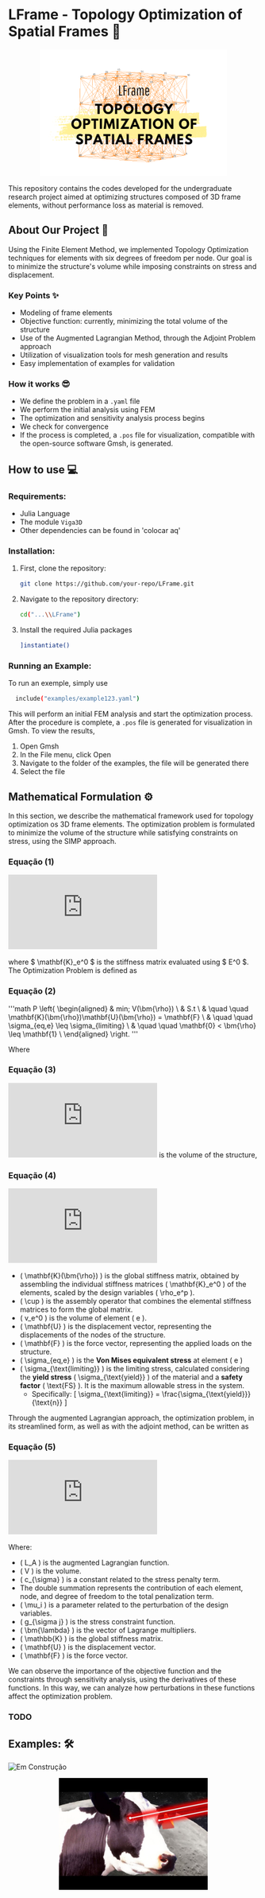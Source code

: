 # LFrame - Topology Optimization of Spatial Frames 📐

<p align="center">
<img src="./docs/spatttttttial.png">
</p>

This repository contains the codes developed for the undergraduate research project aimed at optimizing structures composed of 3D frame elements, without performance loss as material is removed.

## About Our Project :rocket:

Using the Finite Element Method, we implemented Topology Optimization techniques for elements with six degrees of freedom per node. Our goal is to minimize the structure's volume while imposing constraints on stress and displacement.

### Key Points :sparkles:

- Modeling of frame elements
- Objective function: currently, minimizing the total volume of the structure
- Use of the Augmented Lagrangian Method, through the Adjoint Problem approach
- Utilization of visualization tools for mesh generation and results
- Easy implementation of examples for validation

### How it works :sunglasses:

  - We define the problem in a `.yaml` file
  - We perform the initial analysis using FEM
  - The optimization and sensitivity analysis process begins
  - We check for convergence
  - If the process is completed, a `.pos` file for visualization, compatible with the open-source software Gmsh, is generated.

## How to use :computer:
### Requirements:
- Julia Language
- The module `Viga3D`
- Other dependencies can be found in 'colocar aq'

### Installation:
1. First, clone the repository:
    ```bash
   git clone https://github.com/your-repo/LFrame.git
2. Navigate to the repository directory:
   ```bash
   cd("...\\LFrame")
3. Install the required Julia packages
   ```bash
   ]instantiate()
   ```

### Running an Example:
To run an exemple, simply use
```bash
  include("examples/example123.yaml")
```

This will perform an initial FEM analysis and start the optimization process. After the procedure is complete, a `.pos` file is generated for visualization in Gmsh. To view the results,
1. Open Gmsh
2. In the File menu, click Open
3. Navigate to the folder of the examples, the file will be generated there
4. Select the file

## Mathematical Formulation ⚙️

In this section, we describe the mathematical framework used for topology optimization os 3D frame elements. The optimization problem is formulated to minimize the volume of the structure while satisfying constraints on stress, using the SIMP approach.

### Equação (1)
![Fórmula](https://latex.codecogs.com/png.latex?%5Cmathbf%7BK%7D_e%28%5Crho_e%29%20%3D%20%5Crho%5Ep_e%20%5Cmathbf%7BK%7D_e%5E0)

where $ \mathbf{K}_e^0 $ is the stiffness matrix evaluated using $ E^0 $.
The Optimization Problem is defined as

### Equação (2)
'''math
P  \left\{
    \begin{aligned}
    & min\; V(\bm{\rho}) \\
    & S.t \\
    & \quad \quad \mathbf{K}(\bm{\rho})\mathbf{U}(\bm{\rho}) = \mathbf{F} \\
    & \quad \quad \sigma_{eq,e} \leq \sigma_{limiting} \\
    & \quad \quad \mathbf{0} < \bm{\rho} \leq \mathbf{1} \\
    \end{aligned}
    \right.
'''

Where


### Equação (3)
![Volume](https://latex.codecogs.com/png.latex?V%28%5Cbm%7B%5Crho%7D%29%20%3D%20%5Csum_%7Be%3D1%7D%5En%20%5Crho_e%20v_e%5E0)
is the volume of the structure,
### Equação (4)
![Matriz de Rigidez Global](https://latex.codecogs.com/png.latex?%5Cmathbf%7BK%7D%28%5Cbm%7B%5Crho%7D%29%20%3D%20%5Ccup_%7Be%3D1%7D%5En%20%5Crho_e%5Ep%20%5Cmathbf%7BK%7D_e%5E0)

- \( \mathbf{K}(\bm{\rho}) \) is the global stiffness matrix, obtained by assembling the individual stiffness matrices \( \mathbf{K}_e^0 \) of the elements, scaled by the design variables \( \rho_e^p \).
- \( \cup \) is the assembly operator that combines the elemental stiffness matrices to form the global matrix.
- \( v_e^0 \) is the volume of element \( e \).
- \( \mathbf{U} \) is the displacement vector, representing the displacements of the nodes of the structure.
- \( \mathbf{F} \) is the force vector, representing the applied loads on the structure.
- \( \sigma_{eq,e} \) is the **Von Mises equivalent stress** at element \( e \)
- \( \sigma_{\text{limiting}} \) is the limiting stress, calculated considering the **yield stress** \( \sigma_{\text{yield}} \) of the material and a **safety factor** \( \text{FS} \). It is the maximum allowable stress in the system.
  - Specifically: 
    \[
    \sigma_{\text{limiting}} = \frac{\sigma_{\text{yield}}}{\text{n}}
    \]

Through the augmented Lagrangian approach, the optimization problem, in its streamlined form, as well as with the adjoint method, can be written as
### Equação (5)
![Lagrangian](https://latex.codecogs.com/png.latex?L_A%20%3D%20V%20%20%2B%20%5Cfrac%7Bc_%7B%5Csigma%7D%7D%7B2%284ne%29%7D%20%5Csum_%7Be%3D1%7D%5Ene%20%5Csum_%7Bno%3D1%7D%5E2%5Csum_%7Ba%3D0%7D%5E1%5Cleft%3C%20%5Cfrac%7B%5Cmu_i%7D%7Bc%7D%2Bg_%7B%5Csigma%20j%7D%20%5Cright%3E%5E2%20%2B%20%5Cbm%7B%5Clambda%7D%5ET%28%5Cmathbb%7BK%7D%5Cmathbf%7BU%7D%20-%20%5Cmathbf%7BF%7D%29)

Where:
- \( L_A \) is the augmented Lagrangian function.
- \( V \) is the volume.
- \( c_{\sigma} \) is a constant related to the stress penalty term.
- The double summation represents the contribution of each element, node, and degree of freedom to the total penalization term.
- \( \mu_i \) is a parameter related to the perturbation of the design variables.
- \( g_{\sigma j} \) is the stress constraint function.
- \( \bm{\lambda} \) is the vector of Lagrange multipliers.
- \( \mathbb{K} \) is the global stiffness matrix.
- \( \mathbf{U} \) is the displacement vector.
- \( \mathbf{F} \) is the force vector.

We can observe the importance of the objective function and the constraints through sensitivity analysis, using the derivatives of these functions. In this way, we can analyze how perturbations in these functions affect the optimization problem.
### TODO




## Examples: 🛠️
![Em Construção]([https://url-da-imagem.com/imagem.png](https://pngimg.com/d/under_construction_PNG18.png))


<p align="center">
<img src="./docs/beam.jpeg"  width="300">
</p>
 
